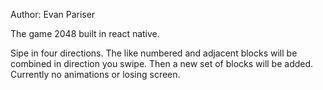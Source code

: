 Author: Evan Pariser

The game 2048 built in react native.

Sipe in four directions. The like numbered and adjacent blocks will be combined in direction you swipe.
Then a new set of blocks will be added. 
Currently no animations or losing screen. 



